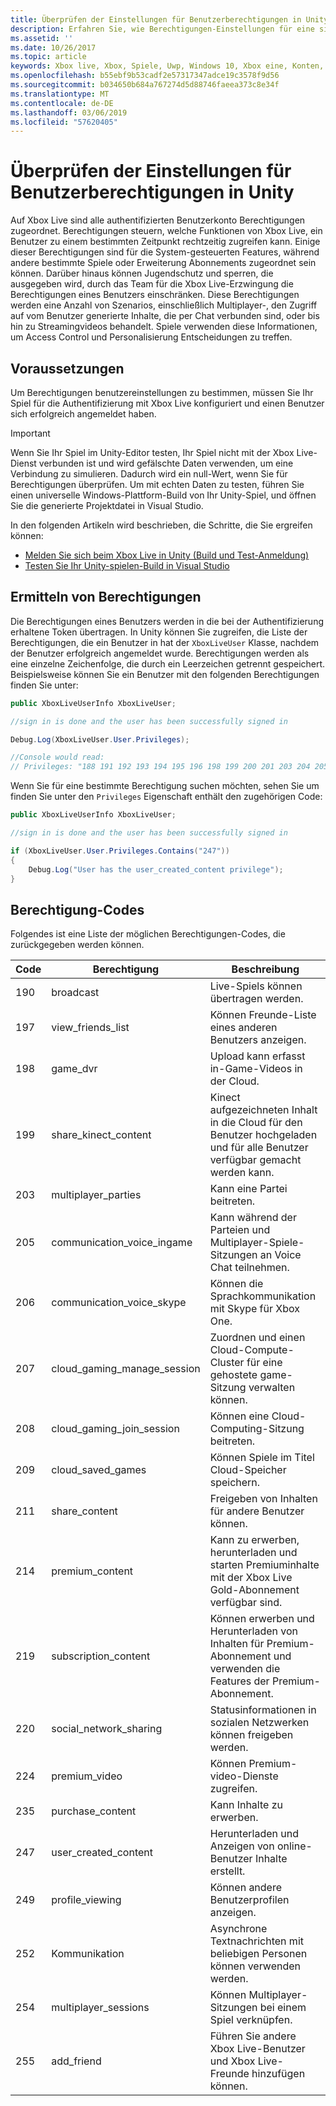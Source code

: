 ```yaml
---
title: Überprüfen der Einstellungen für Benutzerberechtigungen in Unity
description: Erfahren Sie, wie Berechtigungen-Einstellungen für eine signierte überprüfen in Xbox Live-Konto.
ms.assetid: ''
ms.date: 10/26/2017
ms.topic: article
keywords: Xbox live, Xbox, Spiele, Uwp, Windows 10, Xbox eine, Konten, Testkonten, Jugendschutz, Benutzerberechtigungen, Erzwingung gesperrt, Zusatzverkäufe
ms.openlocfilehash: b55ebf9b53cadf2e57317347adce19c3578f9d56
ms.sourcegitcommit: b034650b684a767274d5d88746faeea373c8e34f
ms.translationtype: MT
ms.contentlocale: de-DE
ms.lasthandoff: 03/06/2019
ms.locfileid: "57620405"
---
```

# <a name="check-user-privilege-settings-in-unity"></a>Überprüfen der Einstellungen für Benutzerberechtigungen in Unity
Auf Xbox Live sind alle authentifizierten Benutzerkonto Berechtigungen zugeordnet. Berechtigungen steuern, welche Funktionen von Xbox Live, ein Benutzer zu einem bestimmten Zeitpunkt rechtzeitig zugreifen kann. Einige dieser Berechtigungen sind für die System-gesteuerten Features, während andere bestimmte Spiele oder Erweiterung Abonnements zugeordnet sein können. Darüber hinaus können Jugendschutz und sperren, die ausgegeben wird, durch das Team für die Xbox Live-Erzwingung die Berechtigungen eines Benutzers einschränken. Diese Berechtigungen werden eine Anzahl von Szenarios, einschließlich Multiplayer-, den Zugriff auf vom Benutzer generierte Inhalte, die per Chat verbunden sind, oder bis hin zu Streamingvideos behandelt. Spiele verwenden diese Informationen, um Access Control und Personalisierung Entscheidungen zu treffen.

## <a name="prerequisites"></a>Voraussetzungen
Um Berechtigungen benutzereinstellungen zu bestimmen, müssen Sie Ihr Spiel für die Authentifizierung mit Xbox Live konfiguriert und einen Benutzer sich erfolgreich angemeldet haben.

>[!IMPORTANT]
> Wenn Sie Ihr Spiel im Unity-Editor testen, Ihr Spiel nicht mit der Xbox Live-Dienst verbunden ist und wird gefälschte Daten verwenden, um eine Verbindung zu simulieren. Dadurch wird ein null-Wert, wenn Sie für Berechtigungen überprüfen. Um mit echten Daten zu testen, führen Sie einen universelle Windows-Plattform-Build von Ihr Unity-Spiel, und öffnen Sie die generierte Projektdatei in Visual Studio.

In den folgenden Artikeln wird beschrieben, die Schritte, die Sie ergreifen können:

* [Melden Sie sich beim Xbox Live in Unity (Build und Test-Anmeldung)](unity-prefabs-and-sign-in.md#build-and-test-sign-in)
* [Testen Sie Ihr Unity-spielen-Build in Visual Studio](test-visual-studio-build.md)

## <a name="determine-privileges"></a>Ermitteln von Berechtigungen
Die Berechtigungen eines Benutzers werden in die bei der Authentifizierung erhaltene Token übertragen. In Unity können Sie zugreifen, die Liste der Berechtigungen, die ein Benutzer in hat der `XboxLiveUser` Klasse, nachdem der Benutzer erfolgreich angemeldet wurde. Berechtigungen werden als eine einzelne Zeichenfolge, die durch ein Leerzeichen getrennt gespeichert. Beispielsweise können Sie ein Benutzer mit den folgenden Berechtigungen finden Sie unter:

```csharp
public XboxLiveUserInfo XboxLiveUser;

//sign in is done and the user has been successfully signed in

Debug.Log(XboxLiveUser.User.Privileges);

//Console would read:
// Privileges: "188 191 192 193 194 195 196 198 199 200 201 203 204 205 206 207 208 211 214 215 216 217 220 224 227 228 235 238 245 247 249 252 254 255"
```

Wenn Sie für eine bestimmte Berechtigung suchen möchten, sehen Sie um finden Sie unter den `Privileges` Eigenschaft enthält den zugehörigen Code:

```csharp
public XboxLiveUserInfo XboxLiveUser;

//sign in is done and the user has been successfully signed in

if (XboxLiveUser.User.Privileges.Contains("247"))
{
    Debug.Log("User has the user_created_content privilege");
}
```

## <a name="privilege-codes"></a>Berechtigung-Codes
Folgendes ist eine Liste der möglichen Berechtigungen-Codes, die zurückgegeben werden können.

| Code  | Berechtigung  | Beschreibung   |
|------ |-----------------------------  |-------------------    |
| 190   | broadcast             | Live-Spiels können übertragen werden.     |
| 197   | view_friends_list     | Können Freunde-Liste eines anderen Benutzers anzeigen.   |
| 198   | game_dvr              | Upload kann erfasst in-Game-Videos in der Cloud.      |
| 199   | share_kinect_content          | Kinect aufgezeichneten Inhalt in die Cloud für den Benutzer hochgeladen und für alle Benutzer verfügbar gemacht werden kann. |
| 203   | multiplayer_parties           | Kann eine Partei beitreten.     |
| 205   | communication_voice_ingame    | Kann während der Parteien und Multiplayer-Spiele-Sitzungen an Voice Chat teilnehmen.    |
| 206   | communication_voice_skype     | Können die Sprachkommunikation mit Skype für Xbox One.   |
| 207   | cloud_gaming_manage_session   | Zuordnen und einen Cloud-Compute-Cluster für eine gehostete game-Sitzung verwalten können.    |
| 208   | cloud_gaming_join_session     | Können eine Cloud-Computing-Sitzung beitreten.     |
| 209   | cloud_saved_games     | Können Spiele im Titel Cloud-Speicher speichern.    |
| 211   | share_content     | Freigeben von Inhalten für andere Benutzer können.    |
| 214   | premium_content   | Kann zu erwerben, herunterladen und starten Premiuminhalte mit der Xbox Live Gold-Abonnement verfügbar sind.     |
| 219   | subscription_content  | Können erwerben und Herunterladen von Inhalten für Premium-Abonnement und verwenden die Features der Premium-Abonnement.     |
| 220   | social_network_sharing    | Statusinformationen in sozialen Netzwerken können freigeben werden.    |
| 224   | premium_video     | Können Premium-video-Dienste zugreifen.    |
| 235   | purchase_content  | Kann Inhalte zu erwerben.     |
| 247   | user_created_content  | Herunterladen und Anzeigen von online-Benutzer Inhalte erstellt.    |
| 249   | profile_viewing   | Können andere Benutzerprofilen anzeigen.   |
| 252   | Kommunikation    | Asynchrone Textnachrichten mit beliebigen Personen können verwenden werden.    |
| 254   | multiplayer_sessions  | Können Multiplayer-Sitzungen bei einem Spiel verknüpfen.   |
| 255   | add_friend    | Führen Sie andere Xbox Live-Benutzer und Xbox Live-Freunde hinzufügen können.   |
